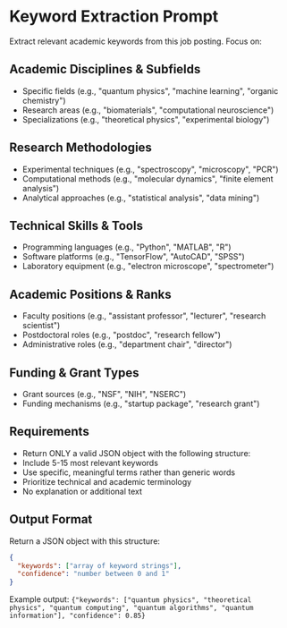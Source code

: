 # Keyword Extraction Prompt

Extract relevant academic keywords from this job posting. Focus on:

## Academic Disciplines & Subfields

- Specific fields (e.g., "quantum physics", "machine learning", "organic chemistry")
- Research areas (e.g., "biomaterials", "computational neuroscience")
- Specializations (e.g., "theoretical physics", "experimental biology")

## Research Methodologies

- Experimental techniques (e.g., "spectroscopy", "microscopy", "PCR")
- Computational methods (e.g., "molecular dynamics", "finite element analysis")
- Analytical approaches (e.g., "statistical analysis", "data mining")

## Technical Skills & Tools

- Programming languages (e.g., "Python", "MATLAB", "R")
- Software platforms (e.g., "TensorFlow", "AutoCAD", "SPSS")
- Laboratory equipment (e.g., "electron microscope", "spectrometer")

## Academic Positions & Ranks

- Faculty positions (e.g., "assistant professor", "lecturer", "research scientist")
- Postdoctoral roles (e.g., "postdoc", "research fellow")
- Administrative roles (e.g., "department chair", "director")

## Funding & Grant Types

- Grant sources (e.g., "NSF", "NIH", "NSERC")
- Funding mechanisms (e.g., "startup package", "research grant")

## Requirements

- Return ONLY a valid JSON object with the following structure:
- Include 5-15 most relevant keywords
- Use specific, meaningful terms rather than generic words
- Prioritize technical and academic terminology
- No explanation or additional text

## Output Format

Return a JSON object with this structure:

```json
{
  "keywords": ["array of keyword strings"],
  "confidence": "number between 0 and 1"
}
```

Example output: `{"keywords": ["quantum physics", "theoretical physics", "quantum computing", "quantum algorithms", "quantum information"], "confidence": 0.85}`

